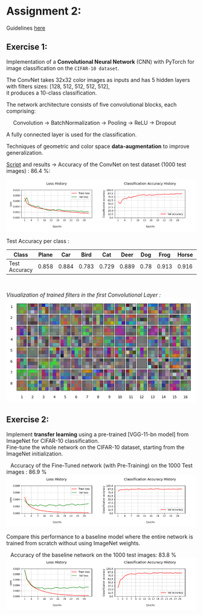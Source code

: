 # Assignment 2: 
Guidelines [here](https://nbviewer.org/github/LM1997610/AdavancedML/blob/main/Assignment_2/AML_Assignment_2.pdf)

## Exercise 1:

Implementation of a **Convolutional Neural Network** (CNN) with PyTorch for image classification on the `CIFAR-10 dataset`.

The ConvNet takes 32x32 color images as inputs and has 5 hidden layers with filters sizes: [128, 512, 512, 512, 512],\
it produces a 10-class classification.

The network architecture consists of five convolutional blocks, each comprising:

&emsp; Convolution → BatchNormalization → Pooling → ReLU → Dropout
  
A fully connected layer is used for the classification.

Techniques of geometric and color space **data-augmentation** to improve generalization.

[Script](https://nbviewer.org/github/LM1997610/AdavancedML/blob/main/Assignment_2/ex1_ConvNet.py) and results 
→ Accuracy of the ConvNet on test dataset (1000 test images) : 86.4 %:

![histoy_plot](https://github.com/LM1997610/AdavancedML/blob/main/Assignment_2/images/history_plot.png)

Test Accuracy per class :
 
Class | Plane | Car | Bird | Cat | Deer | Dog | Frog | Horse | Boat | Truck
----- | ----- | ----- | ----- |----- |----- |----- |----- | ----- | ----- | ----- 
Test Accuracy | 0.858 | 0.884 | 0.783 | 0.729 | 0.889 | 0.78 | 0.913 | 0.916 | 0.938 | 0.939

<br>

*Visualization of trained filters in the first Convolutional Layer :*
![filters](https://github.com/LM1997610/AdavancedML/blob/main/Assignment_2/images/filters.png)

## Exercise 2:

Implement **transfer learning** using a pre-trained [VGG-11-bn model] from ImageNet for CIFAR-10 classification.\
Fine-tune the whole network on the CIFAR-10 dataset, starting from the ImageNet initialization.

&ensp; Accuracy of the Fine-Tuned network (with Pre-Training) on the 1000 Test images : 86.9 %
![ex2_tuned](https://github.com/LM1997610/AdavancedML/blob/main/Assignment_2/images/ex2_tuned.png)

Compare this performance to a baseline model where the entire network is trained from scratch without using ImageNet weights.

&ensp; Accuracy of the baseline network on the 1000 test images: 83.8 %
![ex2_baseline](https://github.com/LM1997610/AdavancedML/blob/main/Assignment_2/images/ex2_baseline.png)

